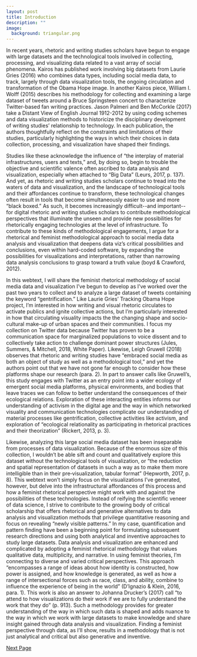 ```yaml
---
layout: post
title: Introduction
description: ""
image:
  background: triangular.png
---
```


In recent years, rhetoric and writing studies scholars have begun to engage with large datasets and the technological tools involved in collecting, processing, and visualizing data related to a vast array of social phenomena. Kairos has published work involving big datasets from Laurie Gries (2016) who combines data types, including social media data, to track, largely through data visualization tools, the ongoing circulation and transformation of the Obama Hope image. In another Kairos piece, William I. Wolff (2015) describes his methodology for collecting and examining a large dataset of tweets around a Bruce Springsteen concert to characterize Twitter-based fan writing practices. Jason Palmeri and Ben McCorkle (2017) take a Distant View of English Journal 1912-2012 by using coding schemes and data visualization methods to historicize the disciplinary development of writing studies’ relationship to technology. In each publication, the authors thoughtfully reflect on the constraints and limitations of their studies, particularly highlighting the ways in which their choices in data collection, processing, and visualization have shaped their findings. 

Studies like these acknowledge the influence of “the interplay of material infrastructures, users and texts,” and, by doing so, begin to trouble the objective and scientific valence often ascribed to data analysis and visualization, especially when attached to “Big Data” (Leurs, 2017, p. 137). And yet, as rhetoric and writing studies scholars continue to tread into the waters of data and visualization, and the landscape of technological tools and their affordances continue to transform, these technological changes often result in tools that become simultaneously easier to use and more “black boxed.” As such, it becomes increasingly difficult--and important--for digital rhetoric and writing studies scholars to contribute methodological perspectives that illuminate the unseen and provide new possibilities for rhetorically engaging technologies at the level of infrastructure. To contribute to these kinds of methodological engagements, I argue for a rhetorical and feminist methodological approach to social media data analysis and visualization that deepens data viz’s critical possibilities and conclusions, even within hard-coded software, by expanding the possibilities for visualizations and interpretations, rather than narrowing data analysis conclusions to grasp toward a truth value (boyd & Crawford, 2012).

In this webtext, I will share the feminist rhetorical methodology of social media data and visualization I’ve begun to develop as I’ve worked over the past two years to collect and to analyze a large dataset of tweets containing the keyword “gentrification.” Like Laurie Gries’ Tracking Obama Hope project, I’m interested in how writing and visual rhetoric circulates to activate publics and ignite collective actions, but I’m particularly interested in how that circulating visuality impacts the the changing shape and socio-cultural make-up of urban spaces and their communities. I focus my collection on Twitter data because Twitter has proven to be a communication space for marginalized populations to voice dissent and to collectively take action to challenge dominant power structures (Jules, Summers, & Mitchell, 2018, White Paper). Likewise, Leigh Gruwell (2018) observes that rhetoric and writing studies have “embraced social media as both an object of study as well as a methodological tool,” and yet the authors point out that we have not gone far enough to consider how these platforms shape our research (para. 2). In part to answer calls like Gruwell’s, this study engages with Twitter as an entry point into a wider ecology of emergent social media platforms, physical environments, and bodies that leave traces we can follow to better understand the consequences of their ecological relations. Exploration of these interacting entities informs our understanding of activism in the digital age and the way in which networked visuality and communication technologies complicate our understanding of material processes like gentrification, collective activities like activism, and exploration of “ecological relationality as participating in rhetorical practices and their theorization” (Rickert, 2013, p. 3). 

Likewise, analyzing this large social media dataset has been inseparable from processes of data visualization. Because of the enormous size of this collection, I wouldn’t be able sift and count and qualitatively explore this dataset without the technological tools of visualization, or “the reduction and spatial representation of datasets in such a way as to make them more intelligible than in their pre‐visualization, tabular format” (Hepworth, 2017, p. 8). This webtext won’t simply focus on the visualizations I’ve generated, however, but delve into the infrastructural affordances of this process and how a feminist rhetorical perspective might work with and against the possibilities of these technologies. Instead of reifying the scientific veneer of data science, I strive to contribute to the growing body of critical scholarship that offers rhetorical and generative alternatives to data analysis and visualization methods that privilege quantitative reasoning and focus on revealing “newly visible patterns.” In my case, quantification and pattern finding have been a beginning point for formulating subsequent research directions and using both analytical and inventive approaches to study large datasets. Data analysis and visualization are enhanced and complicated by adopting a feminist rhetorical methodology that values qualitative data, multiplicity, and narrative. In using feminist theories, I’m connecting to diverse and varied critical perspectives. This approach “encompasses a range of ideas about how identity is constructed, how power is assigned, and how knowledge is generated, as well as how a range of intersectional forces such as race, class, and ability, combine to influence the experience of being in the world” (D’Ignazio & Klein, 2016, para. 1). This work is also an answer to Johanna Drucker’s (2017) call “to attend to how visualizations do their work if we are to fully understand the work that they do” (p. 913). Such a methodology provides for greater understanding of the way in which such data is shaped and adds nuance to the way in which we work with large datasets to make knowledge and share insight gained through data analysis and visualization. Finding a feminist perspective through data, as I’ll show, results in a methodology that is not just analytical and critical but also generative and inventive. 


<div class="next-container">
	<a class="next-page" href="{{ site.url }}/feminist-critiques/">Next Page</a>
</div>	
